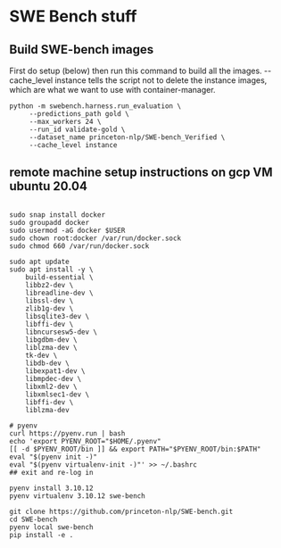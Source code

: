 # SWE Bench stuff

## Build SWE-bench images

First do setup (below) then run this command to build all the images. --cache_level instance tells the script not to delete the instance images, which are what we want to use with container-manager.

```
python -m swebench.harness.run_evaluation \
     --predictions_path gold \
     --max_workers 24 \
     --run_id validate-gold \
     --dataset_name princeton-nlp/SWE-bench_Verified \
     --cache_level instance
```


## remote machine setup instructions on gcp VM ubuntu 20.04

```

sudo snap install docker
sudo groupadd docker
sudo usermod -aG docker $USER
sudo chown root:docker /var/run/docker.sock
sudo chmod 660 /var/run/docker.sock

sudo apt update
sudo apt install -y \
    build-essential \
    libbz2-dev \
    libreadline-dev \
    libssl-dev \
    zlib1g-dev \
    libsqlite3-dev \
    libffi-dev \
    libncursesw5-dev \
    libgdbm-dev \
    liblzma-dev \
    tk-dev \
    libdb-dev \
    libexpat1-dev \
    libmpdec-dev \
    libxml2-dev \
    libxmlsec1-dev \
    libffi-dev \
    liblzma-dev

# pyenv
curl https://pyenv.run | bash
echo 'export PYENV_ROOT="$HOME/.pyenv"
[[ -d $PYENV_ROOT/bin ]] && export PATH="$PYENV_ROOT/bin:$PATH"
eval "$(pyenv init -)"
eval "$(pyenv virtualenv-init -)"' >> ~/.bashrc
## exit and re-log in

pyenv install 3.10.12
pyenv virtualenv 3.10.12 swe-bench

git clone https://github.com/princeton-nlp/SWE-bench.git
cd SWE-bench
pyenv local swe-bench
pip install -e .
```